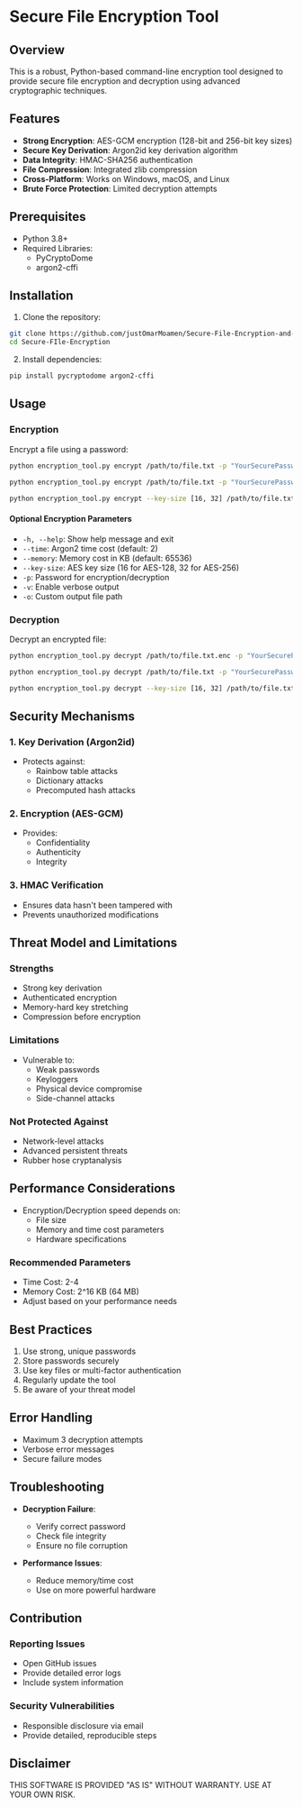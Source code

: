 # Secure File Encryption Tool

## Overview

This is a robust, Python-based command-line encryption tool designed to provide secure file encryption and decryption using advanced cryptographic techniques.

## Features

- **Strong Encryption**: AES-GCM encryption (128-bit and 256-bit key sizes)
- **Secure Key Derivation**: Argon2id key derivation algorithm
- **Data Integrity**: HMAC-SHA256 authentication
- **File Compression**: Integrated zlib compression
- **Cross-Platform**: Works on Windows, macOS, and Linux
- **Brute Force Protection**: Limited decryption attempts

## Prerequisites

- Python 3.8+
- Required Libraries:
  - PyCryptoDome
  - argon2-cffi

## Installation

1. Clone the repository:
```bash
git clone https://github.com/justOmarMoamen/Secure-File-Encryption-and-Decryption-Tool.git
cd Secure-FIle-Encryption
```

2. Install dependencies:
```bash
pip install pycryptodome argon2-cffi
```

## Usage

### Encryption

Encrypt a file using a password:
```bash
python encryption_tool.py encrypt /path/to/file.txt -p "YourSecurePassword"
```
```bash
python encryption_tool.py encrypt /path/to/file.txt -p "YourSecurePassword" -o <path_to_custom_file/<encrypted_file>.enc>
```
```bash
python encryption_tool.py encrypt --key-size [16, 32] /path/to/file.txt -p "YourSecurePassword" -o <path_to_custom_file/<encrypted_file>.enc>
```

#### Optional Encryption Parameters
- `-h, --help`: Show help message and exit
- `--time`: Argon2 time cost (default: 2)
- `--memory`: Memory cost in KB (default: 65536)
- `--key-size`: AES key size (16 for AES-128, 32 for AES-256)
- `-p`: Password for encryption/decryption
- `-v`: Enable verbose output
- `-o`: Custom output file path

### Decryption

Decrypt an encrypted file:
```bash
python encryption_tool.py decrypt /path/to/file.txt.enc -p "YourSecurePassword"
```
```bash
python encryption_tool.py decrypt /path/to/file.txt -p "YourSecurePassword" -o <path_to_custom_file/<decrypted_file>.txt>
```
```bash
python encryption_tool.py decrypt --key-size [16, 32] /path/to/file.txt -p "YourSecurePassword" -o <path_to_custom_file/<decrypted_file>.txt>
```

## Security Mechanisms

### 1. Key Derivation (Argon2id)
- Protects against:
  - Rainbow table attacks
  - Dictionary attacks
  - Precomputed hash attacks

### 2. Encryption (AES-GCM)
- Provides:
  - Confidentiality
  - Authenticity
  - Integrity

### 3. HMAC Verification
- Ensures data hasn't been tampered with
- Prevents unauthorized modifications

## Threat Model and Limitations

### Strengths
- Strong key derivation
- Authenticated encryption
- Memory-hard key stretching
- Compression before encryption

### Limitations
- Vulnerable to:
  - Weak passwords
  - Keyloggers
  - Physical device compromise
  - Side-channel attacks

### Not Protected Against
- Network-level attacks
- Advanced persistent threats
- Rubber hose cryptanalysis

## Performance Considerations

- Encryption/Decryption speed depends on:
  - File size
  - Memory and time cost parameters
  - Hardware specifications

### Recommended Parameters
- Time Cost: 2-4
- Memory Cost: 2^16 KB (64 MB)
- Adjust based on your performance needs

## Best Practices

1. Use strong, unique passwords
2. Store passwords securely
3. Use key files or multi-factor authentication
4. Regularly update the tool
5. Be aware of your threat model

## Error Handling

- Maximum 3 decryption attempts
- Verbose error messages
- Secure failure modes

## Troubleshooting

- **Decryption Failure**: 
  - Verify correct password
  - Check file integrity
  - Ensure no file corruption

- **Performance Issues**:
  - Reduce memory/time cost
  - Use on more powerful hardware

## Contribution

### Reporting Issues
- Open GitHub issues
- Provide detailed error logs
- Include system information

### Security Vulnerabilities
- Responsible disclosure via email
- Provide detailed, reproducible steps


## Disclaimer

THIS SOFTWARE IS PROVIDED "AS IS" WITHOUT WARRANTY. USE AT YOUR OWN RISK.
